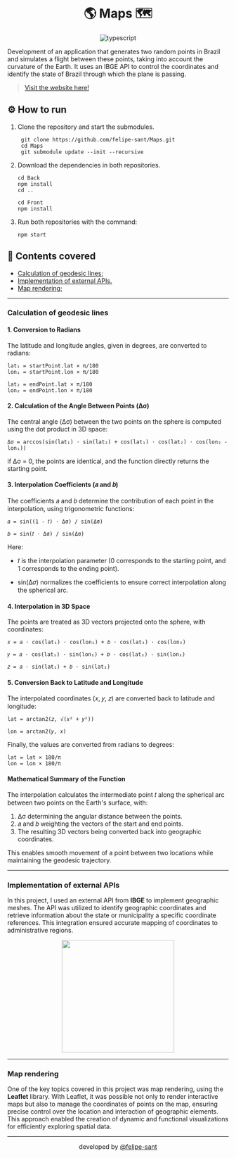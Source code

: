 <div align="center">
    
 # 🌎 Maps 🗺️ 

![typescript](https://img.shields.io/badge/TypeScript-007ACC?style=for-the-badge&logo=typescript&logoColor=white)

</div>

Development of an application that generates two random points in Brazil and simulates a flight between these points, taking into account the curvature of the Earth. It uses an IBGE API to control the coordinates and identify the state of Brazil through which the plane is passing.

> [Visit the website here!](https://front-maps.vercel.app/)

## ⚙️ How to run

1. Clone the repository and start the submodules.

        git clone https://github.com/felipe-sant/Maps.git
        cd Maps
        git submodule update --init --recursive

2. Download the dependencies in both repositories.

       cd Back
       npm install
       cd ..
    
       cd Front
       npm install

3. Run both repositories with the command:

       npm start

## 📘 Contents covered

- <a href="#calculation-of-geodesic-lines">Calculation of geodesic lines;</a>
- <a href="#implementation-of-external-apis">Implementation of external APIs.</a>
- <a href="#map-rendering">Map rendering;</a>

<hr>

<h3 id="calculation-of-geodesic-lines">Calculation of geodesic lines</h3>

#### 1. Conversion to Radians
   
The latitude and longitude angles, given in degrees, are converted to radians:

    lat₁ = startPoint.lat × π/180
    lon₁ = startPoint.lon × π/180

    lat₂ = endPoint.lat × π/180
    lon₂ = endPoint.lon × π/180

#### 2. Calculation of the Angle Between Points (Δσ)

The central angle (Δσ) between the two points on the sphere is computed using the dot product in 3D space:

    Δσ = arccos(sin(lat₁) ⋅ sin(lat₂) + cos(lat₁) ⋅ cos(lat₂) ⋅ cos(lon₂ - lon₁))
 
if Δσ = 0, the points are identical, and the function directly returns the starting point.

#### 3. Interpolation Coefficients (𝑎 and 𝑏)

The coefficients 𝑎 and 𝑏 determine the contribution of each point in the interpolation, using trigonometric functions:

    𝑎 = sin((1 - 𝑡) ⋅ Δσ) / sin(Δσ)

    𝑏 = sin(𝑡 ⋅ Δσ) / sin(Δσ)

Here:

- 𝑡 is the interpolation parameter (0 corresponds to the starting point, and 1 corresponds to the ending point).

- sin(Δ𝜎) normalizes the coefficients to ensure correct interpolation along the spherical arc.

#### 4. Interpolation in 3D Space

The points are treated as 3D vectors projected onto the sphere, with coordinates:

    𝑥 = 𝑎 ⋅ cos(lat₁) ⋅ cos(lon₁) + 𝑏 ⋅ cos(lat₂) ⋅ cos(lon₂)

    𝑦 = 𝑎 ⋅ cos(lat₁) ⋅ sin(lon₁) + 𝑏 ⋅ cos(lat₂) ⋅ sin(lon₂)

    𝑧 = 𝑎 ⋅ sin(lat₁) + 𝑏 ⋅ sin(lat₂)

#### 5. Conversion Back to Latitude and Longitude

The interpolated coordinates (𝑥, 𝑦, 𝑧) are converted back to latitude and longitude:

    lat = arctan2(𝑧, √(𝑥² + 𝑦²))
    
    lon = arctan2(𝑦, 𝑥)

Finally, the values are converted from radians to degrees:

    lat = lat × 180/π
    lon = lon × 180/π

#### Mathematical Summary of the Function

The interpolation calculates the intermediate point 𝑡 along the spherical arc between two points on the Earth's surface, with:

1. Δσ determining the angular distance between the points.
2. 𝑎 and 𝑏 weighting the vectors of the start and end points.
3. The resulting 3D vectors being converted back into geographic coordinates.

This enables smooth movement of a point between two locations while maintaining the geodesic trajectory.

<hr>

<h3 id="implementation-of-external-apis">Implementation of external APIs</h3>

In this project, I used an external API from **IBGE** to implement geographic meshes. The API was utilized to identify geographic coordinates and retrieve information about the state or municipality a specific coordinate references. This integration ensured accurate mapping of coordinates to administrative regions.

<div align="center">
    
<img src="https://servicodados.ibge.gov.br/api/v3/malhas/paises/BR?intrarregiao=UF" height="256px" width="256px" />
    
</div>

<hr>

<h3 id="map-rendering">Map rendering</h3>

One of the key topics covered in this project was map rendering, using the **Leaflet** library. With Leaflet, it was possible not only to render interactive maps but also to manage the coordinates of points on the map, ensuring precise control over the location and interaction of geographic elements. This approach enabled the creation of dynamic and functional visualizations for efficiently exploring spatial data.

<hr>

<div align="center">
    developed by <a href="https://github.com/felipe-sant?tab=followers">@felipe-sant</a>
</div>
